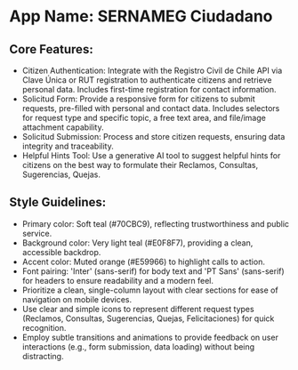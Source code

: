 # **App Name**: SERNAMEG Ciudadano

## Core Features:

- Citizen Authentication: Integrate with the Registro Civil de Chile API via Clave Única or RUT registration to authenticate citizens and retrieve personal data. Includes first-time registration for contact information.
- Solicitud Form: Provide a responsive form for citizens to submit requests, pre-filled with personal and contact data. Includes selectors for request type and specific topic, a free text area, and file/image attachment capability.
- Solicitud Submission: Process and store citizen requests, ensuring data integrity and traceability.
- Helpful Hints Tool: Use a generative AI tool to suggest helpful hints for citizens on the best way to formulate their Reclamos, Consultas, Sugerencias, Quejas.

## Style Guidelines:

- Primary color: Soft teal (#70CBC9), reflecting trustworthiness and public service.
- Background color: Very light teal (#E0F8F7), providing a clean, accessible backdrop.
- Accent color: Muted orange (#E59966) to highlight calls to action.
- Font pairing: 'Inter' (sans-serif) for body text and 'PT Sans' (sans-serif) for headers to ensure readability and a modern feel.
- Prioritize a clean, single-column layout with clear sections for ease of navigation on mobile devices.
- Use clear and simple icons to represent different request types (Reclamos, Consultas, Sugerencias, Quejas, Felicitaciones) for quick recognition.
- Employ subtle transitions and animations to provide feedback on user interactions (e.g., form submission, data loading) without being distracting.